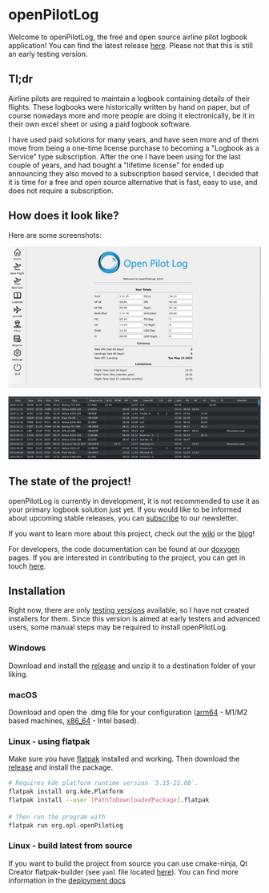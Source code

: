 # openPilotLog

Welcome to openPilotLog, the free and open source airline pilot logbook application! You can find the latest release [here](https://github.com/fiffty-50/openPilotLog/releases). Please not that this is still an early testing version.

## Tl;dr

Airline pilots are required to maintain a logbook containing details of their flights. These logbooks were historically written by hand on paper, but of course nowadays more and more people are doing it electronically, be it in their own excel sheet or using a paid logbook software.

I have used paid solutions for many years, and have seen more and of them move from being a one-time license purchase to becoming a "Logbook as a Service" type subscription. After the one I have been using for the last couple of years, and had bought a "lifetime license" for ended up announcing they also moved to a subscription based service, I decided that it is time for a free and open source alternative that is fast, easy to use, and does not require a subscription.

## How does it look like?

Here are some screenshots:

![Alt Screenshot 1](assets/screenshots/screenshot1.png)

![Alt Screenshot 2](assets/screenshots/screenshot3.png)

## The state of the project!

openPilotLog is currently in development, it is not recommended to use it as your primary logbook solution just yet. If you would like to be informed about upcoming stable releases, you can [subscribe](https://openpilotlog.eu/?page_id=48) to our newsletter.

If you want to learn more about this project, check out the [wiki](https://github.com/fiffty-50/openpilotlog/wiki) or the [blog](https://openpilotlog.eu/?page_id=35)!

For developers, the code documentation can be found at our [doxygen](https://fiffty-50.github.io/openPilotLog/html/index.html) pages. If you are interested in contributing to the project, you can get in touch [here](mailto:felix.turo@gmail.com?subject=[GitHub]%20Contributing%20to%20openPilotLog).

## Installation

Right now, there are only [testing versions](https://github.com/fiffty-50/openPilotLog/releases) available, so I have not created installers for them. Since this version is aimed at early testers and advanced users, some manual steps may be required to install openPilotLog.

### Windows
Download and install the [release](https://github.com/fiffty-50/openPilotLog/releases/download/beta/openPilotLog_v0_1_windows_x64.zip) and unzip it to a destination folder of your liking.
### macOS
Download and open the .dmg file for your configuration ([arm64](https://github.com/fiffty-50/openPilotLog/releases/download/beta/openPilotLog_0_1_macOS_arm64.dmg) - M1/M2 based machines, [x86_64](https://github.com/fiffty-50/openPilotLog/releases/download/beta/openPilotLog_0_1_macOS_x86_64.dmg) - Intel based).
### Linux - using flatpak
Make sure you have [flatpak](https://flatpak.org/setup/) installed and working. Then download the [release](https://github.com/fiffty-50/openPilotLog/releases/download/beta/openPilotLog_0_1_linux_x86_64.flatpak) and install the package.

```bash
# Requires kde platform runtime version `5.15-21.08`.
flatpak install org.kde.Platform 
flatpak install --user [PathToDownloadedPackage].flatpak

# Then run the program with
flatpak run org.opl.openPilotLog
```
### Linux - build latest from source
If you want to build the project from source you can use cmake-ninja, Qt Creator flatpak-builder (see `yaml` file located [here](docs/deployment/linux-flatpak/org.opl.openPilotLog.yaml)). You can find more information in the [deployment docs](docs/deployment/linux-flatpak/flatpak_creation.md)


